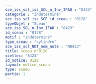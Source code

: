 ```yaml
---
sce_iss_scl_iss_SCL_n_Inv_IFAO : "8423"
categorie : "indéterminé"
sce_iss_scl_iss_SCE_id_sceau : "0128"
typeObjet : "Sceau"
sce_iss_SCL_n_Inv_IFAO : "8423"
id_sceau : "0128"
motif : "indéterminé"
type_sceau : "cylindre"
sce_iss_scl_NOT_nom_note : "N8423"
title: sceau n°0128
scelles: "8423"
id_notice: 0128
layout: notice_sceau
type: sceau
partie: 1
---
```

